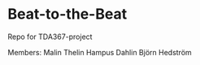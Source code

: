 Beat-to-the-Beat
================

Repo for TDA367-project


Members: 
Malin Thelin
Hampus Dahlin
Björn Hedström
